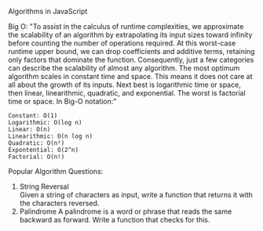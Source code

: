 Algorithms in JavaScript

Big O:
"To assist in the calculus of runtime complexities, we approximate the scalability of an algorithm by extrapolating its input sizes toward infinity before counting the number of operations required. At this worst-case runtime upper bound, we can drop coefficients and additive terms, retaining only factors that dominate the function. Consequently, just a few categories can describe the scalability of almost any algorithm.
The most optimum algorithm scales in constant time and space. This means it does not care at all about the growth of its inputs. Next best is logarithmic time or space, then linear, linearithmic, quadratic, and exponential. The worst is factorial time or space. In Big-O notation:"

    Constant: O(1)
    Logarithmic: O(log n)
    Linear: O(n)
    Linearithmic: O(n log n)
    Quadratic: O(n²)
    Expontential: O(2^n)
    Factorial: O(n!)

Popular Algorithm Questions:
1. String Reversal      
        Given a string of characters as input, write a function that returns it with the characters reversed.
2. Palindrome
        A palindrome is a word or phrase that reads the same backward as forward. Write a function that checks for this.    
<!-- 3. Integer Reversal
        Given an integer, reverse the order of the digits.
4. Fizz Buzz
        Given a number as an input, print out every integer from 1 to that number. However, when the integer is divisible by 2, print out “Fizz”; when it’s divisible by 3, print out “Buzz”; when it’s divisible by both 2 and 3, print out “Fizz Buzz”.
5. Max Character
        Given a string of characters, return the character that appears the most often. -->
